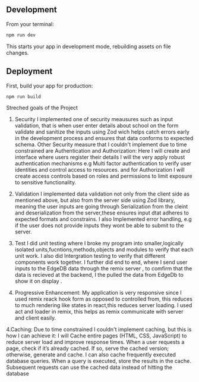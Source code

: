 

## Development

From your terminal:

```sh
npm run dev
```

This starts your app in development mode, rebuilding assets on file changes.

## Deployment

First, build your app for production:

```sh
npm run build
```

Streched goals of the Project
1. Security
   I implemented one of security  meausures such as input validation, that is when user enter details about school on the
   form validate and sanitize the inputs using Zod wich helps catch errors early in the development process and ensures that data conforms to expected schema.
   Other Security measure that I couldn't implement due to time constrained are Authentication and Authorization: Here I will create and interface where users register their details I will the very apply robust authentication mechanisms e.g Multi factor authentication to verify user identities and control access to resources. and for Authorization I will create access controls based on roles and permissions to limit exposure to sensitive functionality.
2. Validation
    I implemented data validation not only from the client side as mentioned above, but also from the server side using Zod
    library, meaning the user inputs are going through Serialization from the cleint and deserialization from the server,these ensures input dtat adheres to expected formats and constrains. I also Implemented error handling, e.g if the
    user does not provide inputs they wont be able to submit to the server.

3. Test
   I did unit testing where I broke my program into smaller,logically isolated units,fucntions,methods,objects and modules to verify that each unit work. I also did Intergration testing to verify that different components work together. I further did end to end, where I send user inputs to the EdgeDB data through the remix server , to comfirm that the data is recieved at the backend, I the pulled the data from EdgeDb to show it on display .

3. Progressive Enhancement:
   My application is very responsive since I used remix reack hook form as opposed to controlled from, this reduces to much rendering like states in react,this reduces server loading. I used act and loader in remix, this helps  as remix communicate with server and client easily.

4.Caching:
 Due to time constrained I couldn't implement caching, but this is how I can achieve it:
 I will Cache entire pages (HTML, CSS, JavaScript) to reduce server load and improve response times.
 When a user requests a page, check if it’s already cached. If so, serve the cached version; otherwise, generate and cache.
 I can also cache frequently executed database queries. When a query is executed, store the results in the cache. Subsequent requests can use the cached data instead of hitting the database